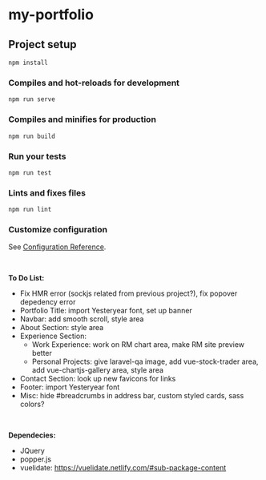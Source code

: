 # my-portfolio

## Project setup
```
npm install
```

### Compiles and hot-reloads for development
```
npm run serve
```

### Compiles and minifies for production
```
npm run build
```

### Run your tests
```
npm run test
```

### Lints and fixes files
```
npm run lint
```

### Customize configuration
See [Configuration Reference](https://cli.vuejs.org/config/).

<br>

<strong>To Do List:</strong>

- Fix HMR error (sockjs related from previous project?), fix popover depedency error
- Portfolio Title: import Yesteryear font, set up banner
- Navbar: add smooth scroll, style area
- About Section: style area
- Experience Section: 
    - Work Experience: work on RM chart area, make RM site preview better
    - Personal Projects: give laravel-qa image, add vue-stock-trader area, add vue-chartjs-gallery area, style area
- Contact Section: look up new favicons for links
- Footer: import Yesteryear font
- Misc: hide #breadcrumbs in address bar, custom styled cards, sass colors?

<br>

<strong>Dependecies:</strong>

- JQuery
- popper.js
- vuelidate: https://vuelidate.netlify.com/#sub-package-content
